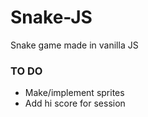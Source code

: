 # Snake-JS
Snake game made in vanilla JS

### TO DO
- Make/implement sprites
- Add hi score for session

